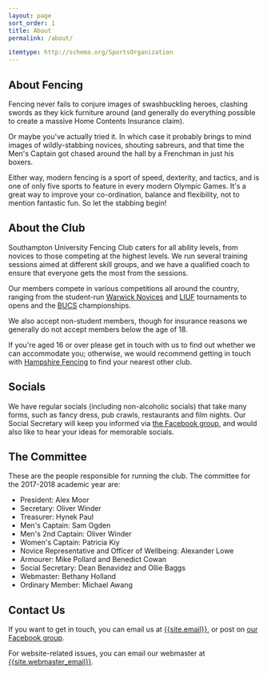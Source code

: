 ```yaml
---
layout: page
sort_order: 1
title: About
permalink: /about/

itemtype: http://schema.org/SportsOrganization
---
```


About Fencing
-------------

<span itemprop="sport">Fencing</span> never fails to conjure images of swashbuckling heroes, clashing swords as they kick furniture around (and generally do everything possible to create a massive Home Contents Insurance claim).

Or maybe you've actually tried it. In which case it probably brings to mind images of wildly-stabbing novices, shouting sabreurs, and that time the Men's Captain got chased around the hall by a Frenchman in just his boxers.

Either way, modern fencing is a sport of speed, dexterity, and tactics, and is one of only five sports to feature in every modern Olympic Games. It's a great way to improve your co-ordination, balance and flexibility, not to mention fantastic fun. So let the stabbing begin!

About the Club
--------------

<span itemprop="name">Southampton University Fencing Club</span> caters for all ability levels, from novices to those competing at the highest levels. We run several training sessions aimed at different skill groups, and we have a qualified coach to ensure that everyone gets the most from the sessions.

Our members compete in various competitions all around the country, ranging from the student-run [Warwick Novices](http://warwickfencing.com/national-novices/) and [LIUF](http://uclufencing.co.uk/liuf/) tournaments to opens and the [BUCS](http://bucs.org.uk/) championships.

We also accept non-student members, though for insurance reasons we generally do not accept members below the age of 18.

If you're aged 16 or over please get in touch with us to find out whether we can accommodate you; otherwise, we would recommend getting in touch with [Hampshire Fencing](http://www.hampshirefencing.org.uk/) to find your nearest other club.

Socials
-------

We have regular socials (including non-alcoholic socials) that take many forms, such as fancy dress, pub crawls, restaurants and film nights. Our Social Secretary will keep you informed via [the Facebook group]({{site.links.facebook_group}}), and would also like to hear your ideas for memorable socials.

The Committee
-------------

These are the people responsible for running the club. The committee for the 2017-2018 academic year are:

* President: Alex Moor
* Secretary: Oliver Winder
* Treasurer: Hynek Paul
* Men's Captain: Sam Ogden
* Men's 2nd Captain: Oliver Winder
* Women's Captain: Patricia Kiy
* Novice Representative and Officer of Wellbeing: Alexander Lowe
* Armourer: Mike Pollard and Benedict Cowan
* Social Secretary: Dean Benavidez and Ollie Baggs
* Webmaster: Bethany Holland
* Ordinary Member: Michael Awang

Contact Us
----------

If you want to get in touch, you can email us at <a itemprop="email" href="mailto:{{site.email}}">{{site.email}}</a>, or post on [our Facebook group]({{site.links.facebook_group}}).

For website-related issues, you can email our webmaster at [{{site.webmaster_email}}](mailto:{{site.webmaster_email}}).
